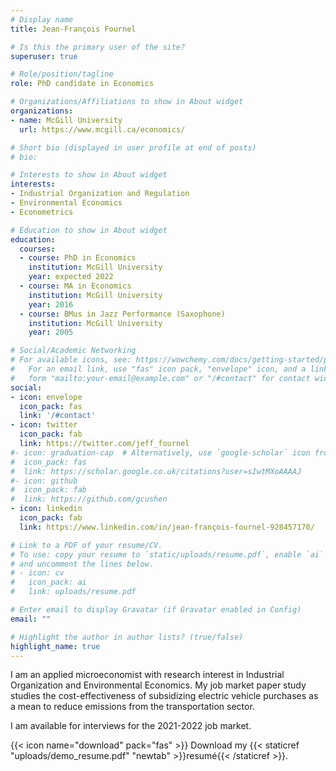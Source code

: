```yaml
---
# Display name
title: Jean-François Fournel

# Is this the primary user of the site?
superuser: true

# Role/position/tagline
role: PhD candidate in Economics

# Organizations/Affiliations to show in About widget
organizations:
- name: McGill University
  url: https://www.mcgill.ca/economics/

# Short bio (displayed in user profile at end of posts)
# bio: 

# Interests to show in About widget
interests:
- Industrial Organization and Regulation
- Environmental Economics
- Econometrics

# Education to show in About widget
education:
  courses:
  - course: PhD in Economics
    institution: McGill University
    year: expected 2022
  - course: MA in Economics
    institution: McGill University
    year: 2016
  - course: BMus in Jazz Performance (Saxophone)
    institution: McGill University
    year: 2005

# Social/Academic Networking
# For available icons, see: https://wowchemy.com/docs/getting-started/page-builder/#icons
#   For an email link, use "fas" icon pack, "envelope" icon, and a link in the
#   form "mailto:your-email@example.com" or "/#contact" for contact widget.
social:
- icon: envelope
  icon_pack: fas
  link: '/#contact'
- icon: twitter
  icon_pack: fab
  link: https://twitter.com/jeff_fournel
#- icon: graduation-cap  # Alternatively, use `google-scholar` icon from `ai` icon pack
#  icon_pack: fas
#  link: https://scholar.google.co.uk/citations?user=sIwtMXoAAAAJ
#- icon: github
#  icon_pack: fab
#  link: https://github.com/gcushen
- icon: linkedin
  icon_pack: fab
  link: https://www.linkedin.com/in/jean-françois-fournel-928457170/

# Link to a PDF of your resume/CV.
# To use: copy your resume to `static/uploads/resume.pdf`, enable `ai` icons in `params.toml`, 
# and uncomment the lines below.
# - icon: cv
#   icon_pack: ai
#   link: uploads/resume.pdf

# Enter email to display Gravatar (if Gravatar enabled in Config)
email: ""

# Highlight the author in author lists? (true/false)
highlight_name: true
---
```


I am an applied microeconomist with research interest in Industrial Organization and Environmental Economics. My job market paper study studies the cost-effectiveness of subsidizing electric vehicle purchases as a mean to reduce emissions from the transportation sector.

I am available for interviews for the 2021-2022 job market.

{{< icon name="download" pack="fas" >}} Download my {{< staticref "uploads/demo_resume.pdf" "newtab" >}}resumé{{< /staticref >}}.
